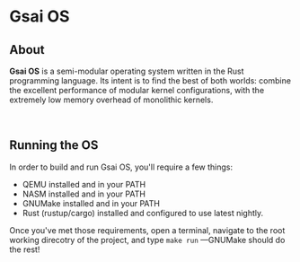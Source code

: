 # Gsai OS

## About
**Gsai OS** is a semi-modular operating system written in the Rust programming language. Its intent is to find the best of both worlds: combine the excellent performance of modular kernel configurations, with the extremely low memory overhead of monolithic kernels.

</br>

## Running the OS
In order to build and run Gsai OS, you'll require a few things:
- QEMU installed and in your PATH
- NASM installed and in your PATH
- GNUMake installed and in your PATH
- Rust (rustup/cargo) installed and configured to use latest nightly.

Once you've met those requirements, open a terminal, navigate to the root working direcotry of the project, and type  `make run` —GNUMake should do the rest!